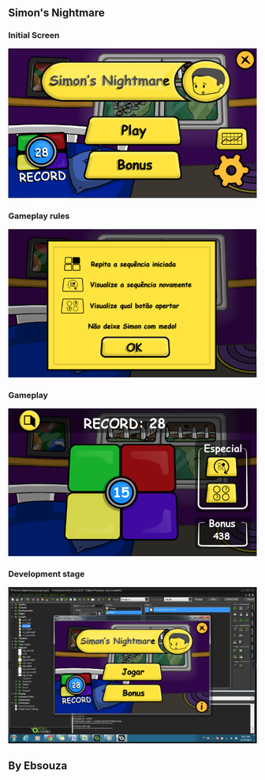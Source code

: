 ## Simon's Nightmare

### Initial Screen

![alt text](Gameplay2.png)

### Gameplay rules

![alt text](Rules.png)

### Gameplay

![alt text](Gameplay1.png)

### Development stage

![alt text](Development.png)

## By Ebsouza
